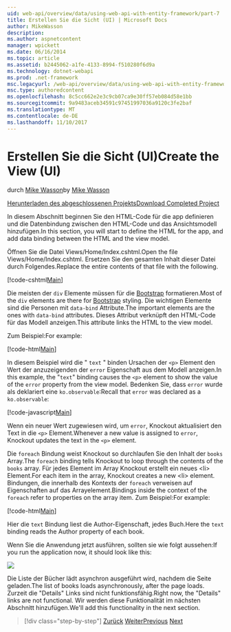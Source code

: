 ```yaml
---
uid: web-api/overview/data/using-web-api-with-entity-framework/part-7
title: Erstellen Sie die Sicht (UI) | Microsoft Docs
author: MikeWasson
description: 
ms.author: aspnetcontent
manager: wpickett
ms.date: 06/16/2014
ms.topic: article
ms.assetid: b2445062-a1fe-4133-8994-f510280f6d9a
ms.technology: dotnet-webapi
ms.prod: .net-framework
msc.legacyurl: /web-api/overview/data/using-web-api-with-entity-framework/part-7
msc.type: authoredcontent
ms.openlocfilehash: 8c5cc662e2e3c9cb07ca9e30ff57eb084d58e1bb
ms.sourcegitcommit: 9a9483aceb34591c97451997036a9120c3fe2baf
ms.translationtype: MT
ms.contentlocale: de-DE
ms.lasthandoff: 11/10/2017
---
```

<a name="create-the-view-ui"></a><span data-ttu-id="39a2d-102">Erstellen Sie die Sicht (UI)</span><span class="sxs-lookup"><span data-stu-id="39a2d-102">Create the View (UI)</span></span>
====================
<span data-ttu-id="39a2d-103">durch [Mike Wasson](https://github.com/MikeWasson)</span><span class="sxs-lookup"><span data-stu-id="39a2d-103">by [Mike Wasson](https://github.com/MikeWasson)</span></span>

[<span data-ttu-id="39a2d-104">Herunterladen des abgeschlossenen Projekts</span><span class="sxs-lookup"><span data-stu-id="39a2d-104">Download Completed Project</span></span>](https://github.com/MikeWasson/BookService)

<span data-ttu-id="39a2d-105">In diesem Abschnitt beginnen Sie den HTML-Code für die app definieren und die Datenbindung zwischen den HTML-Code und das Ansichtsmodell hinzufügen.</span><span class="sxs-lookup"><span data-stu-id="39a2d-105">In this section, you will start to define the HTML for the app, and add data binding between the HTML and the view model.</span></span>

<span data-ttu-id="39a2d-106">Öffnen Sie die Datei Views/Home/Index.cshtml.</span><span class="sxs-lookup"><span data-stu-id="39a2d-106">Open the file Views/Home/Index.cshtml.</span></span> <span data-ttu-id="39a2d-107">Ersetzen Sie den gesamten Inhalt dieser Datei durch Folgendes.</span><span class="sxs-lookup"><span data-stu-id="39a2d-107">Replace the entire contents of that file with the following.</span></span>

[!code-cshtml[Main](part-7/samples/sample1.cshtml)]

<span data-ttu-id="39a2d-108">Die meisten der `div` Elemente müssen für die [Bootstrap](http://getbootstrap.com/) formatieren.</span><span class="sxs-lookup"><span data-stu-id="39a2d-108">Most of the `div` elements are there for [Bootstrap](http://getbootstrap.com/) styling.</span></span> <span data-ttu-id="39a2d-109">Die wichtigen Elemente sind die Personen mit `data-bind` Attribute.</span><span class="sxs-lookup"><span data-stu-id="39a2d-109">The important elements are the ones with `data-bind` attributes.</span></span> <span data-ttu-id="39a2d-110">Dieses Attribut verknüpft den HTML-Code für das Modell anzeigen.</span><span class="sxs-lookup"><span data-stu-id="39a2d-110">This attribute links the HTML to the view model.</span></span>

<span data-ttu-id="39a2d-111">Zum Beispiel:</span><span class="sxs-lookup"><span data-stu-id="39a2d-111">For example:</span></span>

[!code-html[Main](part-7/samples/sample2.html)]

<span data-ttu-id="39a2d-112">In diesem Beispiel wird die &quot; `text` &quot; binden Ursachen der `<p>` Element den Wert der anzuzeigenden der `error` Eigenschaft aus dem Modell anzeigen.</span><span class="sxs-lookup"><span data-stu-id="39a2d-112">In this example, the &quot;`text`&quot; binding causes the `<p>` element to show the value of the `error` property from the view model.</span></span> <span data-ttu-id="39a2d-113">Bedenken Sie, dass `error` wurde als deklariert eine `ko.observable`:</span><span class="sxs-lookup"><span data-stu-id="39a2d-113">Recall that `error` was declared as a `ko.observable`:</span></span>

[!code-javascript[Main](part-7/samples/sample3.js)]

<span data-ttu-id="39a2d-114">Wenn ein neuer Wert zugewiesen wird, um `error`, Knockout aktualisiert den Text in die `<p>` Element.</span><span class="sxs-lookup"><span data-stu-id="39a2d-114">Whenever a new value is assigned to `error`, Knockout updates the text in the `<p>` element.</span></span>

<span data-ttu-id="39a2d-115">Die `foreach` Bindung weist Knockout so durchlaufen Sie den Inhalt der `books` Array.</span><span class="sxs-lookup"><span data-stu-id="39a2d-115">The `foreach` binding tells Knockout to loop through the contents of the `books` array.</span></span> <span data-ttu-id="39a2d-116">Für jedes Element im Array Knockout erstellt ein neues &lt;li&gt; Element.</span><span class="sxs-lookup"><span data-stu-id="39a2d-116">For each item in the array, Knockout creates a new &lt;li&gt; element.</span></span> <span data-ttu-id="39a2d-117">Bindungen, die innerhalb des Kontexts der `foreach` verweisen auf Eigenschaften auf das Arrayelement.</span><span class="sxs-lookup"><span data-stu-id="39a2d-117">Bindings inside the context of the `foreach` refer to properties on the array item.</span></span> <span data-ttu-id="39a2d-118">Zum Beispiel:</span><span class="sxs-lookup"><span data-stu-id="39a2d-118">For example:</span></span>

[!code-html[Main](part-7/samples/sample4.html)]

<span data-ttu-id="39a2d-119">Hier die `text` Bindung liest die Author-Eigenschaft, jedes Buch.</span><span class="sxs-lookup"><span data-stu-id="39a2d-119">Here the `text` binding reads the Author property of each book.</span></span>

<span data-ttu-id="39a2d-120">Wenn Sie die Anwendung jetzt ausführen, sollten sie wie folgt aussehen:</span><span class="sxs-lookup"><span data-stu-id="39a2d-120">If you run the application now, it should look like this:</span></span>

![](part-7/_static/image1.png)

<span data-ttu-id="39a2d-121">Die Liste der Bücher lädt asynchron ausgeführt wird, nachdem die Seite geladen.</span><span class="sxs-lookup"><span data-stu-id="39a2d-121">The list of books loads asynchronously, after the page loads.</span></span> <span data-ttu-id="39a2d-122">Zurzeit die &quot;Details&quot; Links sind nicht funktionsfähig.</span><span class="sxs-lookup"><span data-stu-id="39a2d-122">Right now, the &quot;Details&quot; links are not functional.</span></span> <span data-ttu-id="39a2d-123">Wir werden diese Funktionalität im nächsten Abschnitt hinzufügen.</span><span class="sxs-lookup"><span data-stu-id="39a2d-123">We'll add this functionality in the next section.</span></span>

>[!div class="step-by-step"]
<span data-ttu-id="39a2d-124">[Zurück](part-6.md)
[Weiter](part-8.md)</span><span class="sxs-lookup"><span data-stu-id="39a2d-124">[Previous](part-6.md)
[Next](part-8.md)</span></span>
